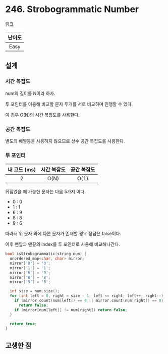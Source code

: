# 246. Strobogrammatic Number

[링크](https://leetcode.com/problems/strobogrammatic-number/description/)

| 난이도 |
| :----: |
|  Easy  |

## 설계

### 시간 복잡도

num의 길이를 N이라 하자.

투 포인터를 이용해 비교할 문자 두개를 서로 비교하며 진행할 수 있다.

이 경우 O(N)의 시간 복잡도를 사용한다.

### 공간 복잡도

별도의 배열등을 사용하지 않으므로 상수 공간 복잡도를 사용한다.

### 투 포인터

| 내 코드 (ms) | 시간 복잡도 | 공간 복잡도 |
| :----------: | :---------: | :---------: |
|      2       |    O(N)     |    O(1)     |

뒤집었을 때 가능한 문자는 다음 5가지 이다.

- 0 : 0
- 1 : 1
- 6 : 9
- 8 : 8
- 9 : 6

따라서 위 문자 외에 다른 문자가 존재할 경우 정답은 false이다.

이후 맨앞과 맨끝의 index를 투 포인터로 사용해 비교해나간다.

```cpp
bool isStrobogrammatic(string num) {
  unordered_map<char, char> mirror;
  mirror['0'] = '0';
  mirror['1'] = '1';
  mirror['6'] = '9';
  mirror['8'] = '8';
  mirror['9'] = '6';

  int size = num.size();
  for (int left = 0, right = size - 1; left <= right; left++, right--) {
    if (mirror.count(num[left]) == 0 || mirror.count(num[right]) == 0)
      return false;
    if (mirror[num[left]] != num[right]) return false;
  }

  return true;
}
```

## 고생한 점
